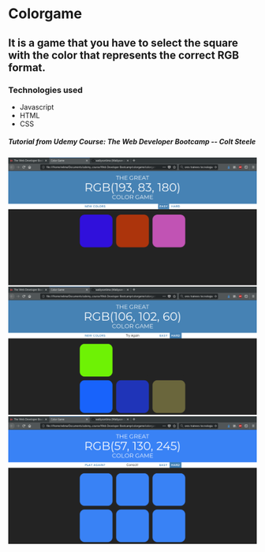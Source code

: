 # Colorgame

<h2>It is a game that you have to select the square with the color that represents the correct RGB format.</h2>

<h3>Technologies used</h3>

<ul>
  <li>Javascript</li>
  <li>HTML</li>
  <li>CSS</li>
</ul>

<h5>Tutorial from Udemy Course: The Web Developer Bootcamp -- Colt Steele </h5>

![Colorgame easy](https://github.com/wallysonlima/colorgame/blob/master/printscreens/easy.png)
![Colorgame try](https://github.com/wallysonlima/colorgame/blob/master/printscreens/try.png)
![Colorgame win](https://github.com/wallysonlima/colorgame/blob/master/printscreens/win.png)
